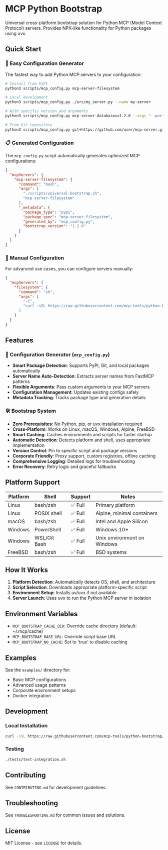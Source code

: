 # MCP Python Bootstrap

Universal cross-platform bootstrap solution for Python MCP (Model Context Protocol) servers. Provides NPX-like functionality for Python packages using uvx.

## Quick Start

### 🚀 Easy Configuration Generator

The fastest way to add Python MCP servers to your configuration:

```bash
# Install from PyPI
python3 scripts/mcp_config.py mcp-server-filesystem

# Local development
python3 scripts/mcp_config.py ./src/my_server.py --name my-server

# With specific version and arguments
python3 scripts/mcp_config.py mcp-server-database==1.2.0 --args "--port,8080,--verbose"

# From Git repository
python3 scripts/mcp_config.py git+https://github.com/user/mcp-server.git --name custom-server
```

### 📋 Generated Configuration

The `mcp_config.py` script automatically generates optimized MCP configurations:

```json
{
  "mcpServers": {
    "mcp-server-filesystem": {
      "command": "bash",
      "args": [
        "./scripts/universal-bootstrap.sh",
        "mcp-server-filesystem"
      ],
      "_metadata": {
        "package_type": "pypi",
        "package_spec": "mcp-server-filesystem",
        "generated_by": "mcp_config.py",
        "bootstrap_version": "1.2.0"
      }
    }
  }
}
```

### 🔧 Manual Configuration

For advanced use cases, you can configure servers manually:

```json
{
  "mcpServers": {
    "filesystem": {
      "command": "sh",
      "args": [
        "-c",
        "curl -sSL https://raw.githubusercontent.com/mcp-tools/python-bootstrap/main/scripts/universal-bootstrap.sh | sh -s -- mcp-server-filesystem"
      ]
    }
  }
}
```

## Features

### 🎯 Configuration Generator (`mcp_config.py`)
- **Smart Package Detection**: Supports PyPI, Git, and local packages automatically
- **Server Name Auto-Detection**: Extracts server names from FastMCP patterns
- **Flexible Arguments**: Pass custom arguments to your MCP servers
- **Configuration Management**: Updates existing configs safely
- **Metadata Tracking**: Tracks package type and generation details

### 🛠️ Bootstrap System
- **Zero Prerequisites**: No Python, pip, or uvx installation required
- **Cross-Platform**: Works on Linux, macOS, Windows, Alpine, FreeBSD
- **Smart Caching**: Caches environments and scripts for faster startup
- **Automatic Detection**: Detects platform and shell, uses appropriate implementation
- **Version Control**: Pin to specific script and package versions
- **Corporate Friendly**: Proxy support, custom registries, offline caching
- **Comprehensive Logging**: Detailed logs for troubleshooting
- **Error Recovery**: Retry logic and graceful fallbacks

## Platform Support

| Platform | Shell | Support | Notes |
|----------|-------|---------|-------|
| Linux | bash/zsh | ✅ Full | Primary platform |
| Linux | POSIX shell | ✅ Full | Alpine, minimal containers |
| macOS | bash/zsh | ✅ Full | Intel and Apple Silicon |
| Windows | PowerShell | ✅ Full | Windows 10+ |
| Windows | WSL/Git Bash | ✅ Full | Unix environment on Windows |
| FreeBSD | bash/zsh | ✅ Full | BSD systems |

## How It Works

1. **Platform Detection**: Automatically detects OS, shell, and architecture
2. **Script Selection**: Downloads appropriate platform-specific script
3. **Environment Setup**: Installs uv/uvx if not available
4. **Server Launch**: Uses uvx to run the Python MCP server in isolation

## Environment Variables

- `MCP_BOOTSTRAP_CACHE_DIR`: Override cache directory (default: ~/.mcp/cache)
- `MCP_BOOTSTRAP_BASE_URL`: Override script base URL
- `MCP_BOOTSTRAP_NO_CACHE`: Set to 'true' to disable caching

## Examples

See the `examples/` directory for:

- Basic MCP configurations
- Advanced usage patterns
- Corporate environment setups
- Docker integration

## Development

### Local Installation
```bash
curl -sSL https://raw.githubusercontent.com/mcp-tools/python-bootstrap/main/scripts/install-local.sh | bash
```

### Testing
```bash
./tests/test-integration.sh
```

## Contributing

See `CONTRIBUTING.md` for development guidelines.

## Troubleshooting

See `TROUBLESHOOTING.md` for common issues and solutions.

## License

MIT License - see `LICENSE` for details.